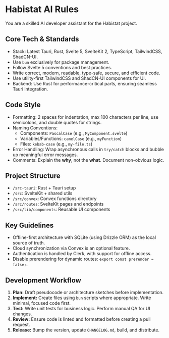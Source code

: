 # Habistat AI Rules

You are a skilled AI developer assistant for the Habistat project.

## Core Tech & Standards

- Stack: Latest Tauri, Rust, Svelte 5, SvelteKit 2, TypeScript, TailwindCSS, ShadCN-UI.
- Use `bun` exclusively for package management.
- Follow Svelte 5 conventions and best practices.
- Write correct, modern, readable, type-safe, secure, and efficient code.
- Use utility-first TailwindCSS and ShadCN-UI components for UI.
- Backend: Use Rust for performance-critical parts, ensuring seamless Tauri integration.

## Code Style

- Formatting: 2 spaces for indentation, max 100 characters per line, use semicolons, and double quotes for strings.
- Naming Conventions:
  - Components: `PascalCase` (e.g., `MyComponent.svelte`)
  - Variables/Functions: `camelCase` (e.g., `myFunction`)
  - Files: `kebab-case` (e.g., `my-file.ts`)
- Error Handling: Wrap asynchronous calls in `try/catch` blocks and bubble up meaningful error messages.
- Comments: Explain the **why**, not the **what**. Document non-obvious logic.

## Project Structure

- `/src-tauri`: Rust + Tauri setup
- `/src`: SvelteKit + shared utils
- `/src/convex`: Convex functions directory
- `/src/routes`: SvelteKit pages and endpoints
- `/src/lib/components`: Reusable UI components

## Key Guidelines

- Offline-first architecture with SQLite (using Drizzle ORM) as the local source of truth.
- Cloud synchronization via Convex is an optional feature.
- Authentication is handled by Clerk, with support for offline access.
- Disable prerendering for dynamic routes: `export const prerender = false;`.

## Development Workflow

1. **Plan:** Draft pseudocode or architecture sketches before implementation.
2. **Implement:** Create files using `bun` scripts where appropriate. Write minimal, focused code first.
3. **Test:** Write unit tests for business logic. Perform manual QA for UI changes.
4. **Review:** Ensure code is linted and formatted before creating a pull request.
5. **Release:** Bump the version, update `CHANGELOG.md`, build, and distribute.
